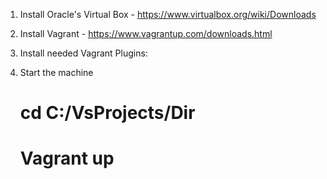 1. Install Oracle's Virtual Box - https://www.virtualbox.org/wiki/Downloads
2. Install Vagrant - https://www.vagrantup.com/downloads.html
3. Install needed Vagrant Plugins:

4. Start the machine

    # cd C:/VsProjects/Dir
    # Vagrant up
